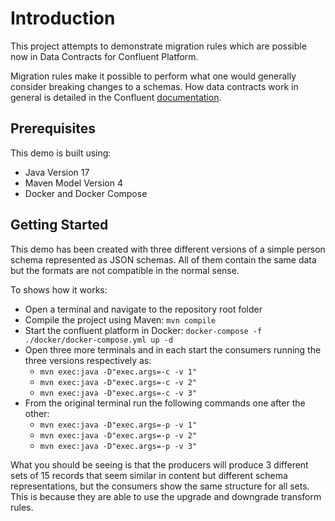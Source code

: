 # Introduction

This project attempts to demonstrate migration rules which are possible now in Data Contracts for Confluent Platform.

Migration rules make it possible to perform what one would generally consider breaking changes to a schemas. How data contracts work in general is detailed in the Confluent [documentation](https://docs.confluent.io/platform/current/schema-registry/fundamentals/data-contracts.html).

## Prerequisites

This demo is built using:
- Java Version 17
- Maven Model Version 4
- Docker and Docker Compose

## Getting Started

This demo has been created with three different versions of a simple person schema represented as JSON schemas. All of them contain the same data but the formats are not compatible in the normal sense.

To shows how it works:
- Open a terminal and navigate to the repository root folder
- Compile the project using Maven: `mvn compile`
- Start the confluent platform in Docker: `docker-compose -f ./docker/docker-compose.yml up -d`
- Open three more terminals and in each start the consumers running the three versions respectively as:
  - `mvn exec:java -D"exec.args=-c -v 1"`
  - `mvn exec:java -D"exec.args=-c -v 2"`
  - `mvn exec:java -D"exec.args=-c -v 3"`
- From the original terminal run the following commands one after the other:
  - `mvn exec:java -D"exec.args=-p -v 1"`
  - `mvn exec:java -D"exec.args=-p -v 2"`
  - `mvn exec:java -D"exec.args=-p -v 3"`

What you should be seeing is that the producers will produce 3 different sets of 15 records that seem similar in content but different schema representations, but the consumers show the same structure for all sets. This is because they are able to use the upgrade and downgrade transform rules. 
